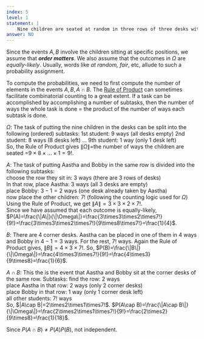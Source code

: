 ```yaml
---
index: 5
level: 1
statement: |
    Nine children are seated at random in three rows of three desks with all arrangements equally probable. Let $A$=&ldquo;Aastha and Bobby sit in the same row&rdquo; and $B$=&ldquo;Aastha and Bobby both sit at one of the four corner desks.&rdquo; Are $A$ and $B$  independent? 
answer: NO
---
```

Since the events $A,B$ involve the children sitting at specific positions, we assume that ***order matters***. We also assume that the outcomes in $\Omega$ are *equally-likely*. Usually, words like *at random, fair*, etc, allude to such a probability assignment.

To compute the probabilities, we need to first compute the number of elements in the events $A,B,A\cap B$. The [Rule of
Product](https://en.wikipedia.org/wiki/Rule_of_product) can sometimes facilitate combinatorial counting to a great extent. If a task can be accomplished by accomplishing a number of subtasks, then the number of ways the whole task is done = the product of the number of ways each subtask is done.

$\Omega$: The task of putting the nine children in the desks can be split into the following (ordered) subtasks:
1st student: $9$ ways (all desks empty)
2nd student: $8$ ways ($8$ desks left)
...
9th student: $1$ way  (only $1$ desk left)<br /> So, the Rule of Product gives
$\|\Omega\|$=the number of ways the children are seated
=$9\times8\times\ldots\times1=9!$.

$A$: The task of putting Aastha and Bobby in the same row is divided into the
following subtasks:  
choose the row they sit in: $3$ ways (there are $3$ rows of desks)  
In that row, place Aastha: $3$ ways (all $3$ desks are empty)  
place Bobby: $3-1=2$ ways (one desk already taken by Aastha)  
now place the other children: $7!$ (following the counting logic used for $\Omega$)
Using the Rule of Product, we get $\|A\|=3\times3\times2\times7!$.   
Since we have assumed that each outcome is equally-likely, $P(A)=\frac{\|A\|}{\|\Omega\|}=\frac{3\times3\times2\times7!}{9!}=\frac{3\times3\times2\times7!}{9\times8\times7!}=\frac{1}{4}$.

$B$: There are $4$ corner desks. Aastha can be placed in one of them in $4$ ways and Bobby in $4-1=3$ ways. For the rest, $7!$ ways. Again the Rule  of Product
gives, $\|B\|=4\times3\times7!$. So, $P(B)=\frac{\|B\|}{\|\Omega\|}=\frac{4\times3\times7!}{9!}=\frac{4\times3}{9\times8}=\frac{1}{6}$.
 
$A\cap B$: This the is the event that Aastha and Bobby sit at the corner desks of the same row. Subtasks:
find the row: $2$ ways  
place Aastha in that row: $2$ ways (only $2$ corner desks)  
place Bobby in that row: $1$ way (only $1$ corner desk left)  
all other students: $7!$ ways  
So, $\|A\cap B\|=2\times2\times1\times7!\$. $P(A\cap B)=\frac{\|A\cap B\|}{\|\Omega\|}=\frac{2\times2\times1\times7!}{9!}=\frac{2\times2}{9\times8}=\frac{1}{18}$.

Since $P(A\cap B)\neq P(A)P(B)$, not independent.
